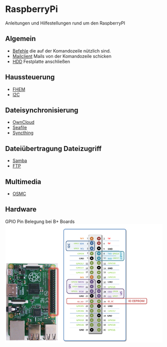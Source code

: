 # RaspberryPi

Anleitungen und Hilfestellungen rund um den RaspberryPI

## Algemein ##
* [Befehle](Befehle.md) die auf der Komandozeile nützlich sind.  
* [Mailclient](Mailclient.md) Mails von der Komandozeile schicken  
* [HDD](HDD.md) Festplatte anschließen


## Haussteuerung ##
* [FHEM](Fhem.md)
* [I2C](I2C.md)

## Dateisynchronisierung ##
* [OwnCloud](OwnCloud.md)
* [Seafile](Seafile.md)
* [Syncthing](Syncthing.md)

## Dateiübertragung Dateizugriff ##
* [Samba](Samba.md)
* [FTP](FTP.md)

## Multimedia ##

* [OSMC](OSMC.md)

## Hardware ##
GPIO Pin Belegung bei B+ Boards
![GPIO PIN Belegung](BeschriftungGPIO.png)
